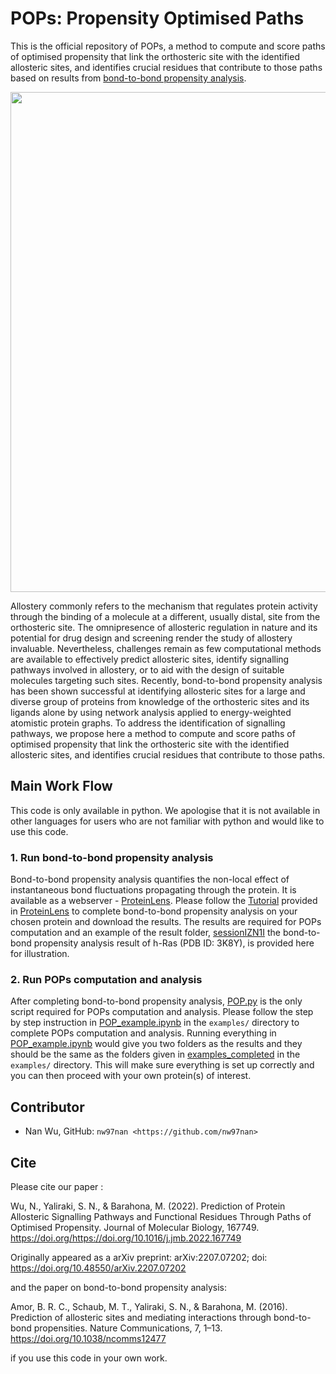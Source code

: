 # POPs: Propensity Optimised Paths

This is the official repository of POPs, a method to compute and score paths of optimised propensity that link the orthosteric site with the identified allosteric sites, and identifies crucial residues that contribute to those paths based on results from [bond-to-bond propensity analysis](https://doi.org/10.1038/ncomms12477).

<p align = 'center'>
  <img src = 'doc/graphical_abstract.png' width = '800' />
</p>

Allostery commonly refers to the mechanism that regulates protein activity through the binding of a molecule at a different, usually distal, site from the orthosteric site. The omnipresence of allosteric regulation in nature and its potential for drug design and screening render the study of allostery invaluable. Nevertheless, challenges remain as few computational methods are available to effectively predict allosteric sites, identify signalling pathways involved in allostery, or to aid with the design of suitable molecules targeting such sites. Recently, bond-to-bond propensity analysis has been shown successful at identifying allosteric sites for a large and diverse group of proteins from knowledge of the orthosteric sites and its ligands alone by using network analysis applied to energy-weighted atomistic protein graphs. To address the identification of signalling pathways, we propose here a method to compute and score paths of optimised propensity that link the orthosteric site with the identified allosteric sites, and identifies crucial residues that contribute to those paths.

## Main Work Flow

This code is only available in python. We apologise that it is not available in other languages for users who are not familiar with python and would like to use this code.

### 1. Run bond-to-bond propensity analysis

Bond-to-bond propensity analysis quantifies the non-local effect of instantaneous bond fluctuations propagating through the protein. It is available as a webserver - [ProteinLens](https://proteinlens.io/webserver/). Please follow the [Tutorial](https://proteinlens.io/webserver/tutorial) provided in [ProteinLens](https://proteinlens.io/webserver/) to complete bond-to-bond propensity analysis on your chosen protein and download the results. The results are required for POPs computation and an example of the result folder, [sessionIZN1I](https://github.com/nw97nan/POPs/tree/main/examples/sessionIZNY1I) the bond-to-bond propensity analysis result of h-Ras (PDB ID: 3K8Y), is provided here for illustration.

### 2. Run POPs computation and analysis

After completing bond-to-bond propensity analysis, [POP.py](https://github.com/nw97nan/POPs/blob/main/POP.py) is the only script required for POPs computation and analysis. Please follow the step by step instruction in [POP_example.ipynb](https://github.com/nw97nan/POPs/blob/main/examples/POP_example.ipynb) in the `examples/` directory to complete POPs computation and analysis. Running everything in [POP_example.ipynb](https://github.com/nw97nan/POPs/blob/main/examples/POP_example.ipynb) would give you two folders as the results and they should be the same as the folders given in [examples_completed](https://github.com/nw97nan/POPs/tree/main/examples/examples_completed) in the `examples/` directory. This will make sure everything is set up correctly and you can then proceed with your own protein(s) of interest.

## Contributor

- Nan Wu, GitHub: `nw97nan <https://github.com/nw97nan>`

## Cite

Please cite our paper :

Wu, N., Yaliraki, S. N., & Barahona, M. (2022). Prediction of Protein Allosteric Signalling Pathways and Functional Residues Through Paths of Optimised Propensity. Journal of Molecular Biology, 167749. https://doi.org/https://doi.org/10.1016/j.jmb.2022.167749

Originally appeared as a arXiv preprint:
arXiv:2207.07202; doi: https://doi.org/10.48550/arXiv.2207.07202

and the paper on bond-to-bond propensity analysis:

Amor, B. R. C., Schaub, M. T., Yaliraki, S. N., & Barahona, M. (2016). Prediction of allosteric sites and mediating interactions through bond-to-bond propensities. Nature Communications, 7, 1–13. https://doi.org/10.1038/ncomms12477

if you use this code in your own work.